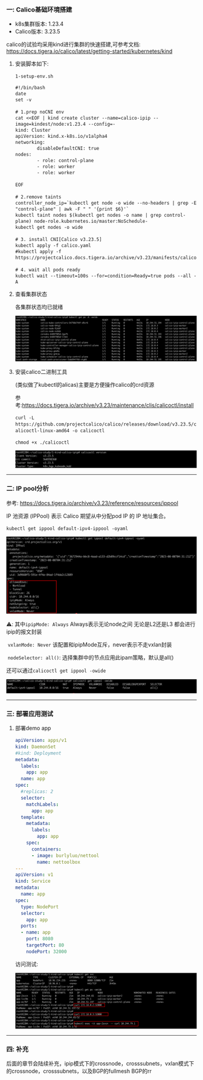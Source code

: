 ### 一: Calico基础环境搭建

- k8s集群版本: 1.23.4
- Calico版本: 3.23.5

calico的试验均采用kind进行集群的快速搭建,可参考文档: https://docs.tigera.io/calico/latest/getting-started/kubernetes/kind

1. 安装脚本如下:

   `1-setup-env.sh`

   ```shell
   #!/bin/bash
   date		
   set -v
   
   # 1.prep noCNI env
   cat <<EOF | kind create cluster --name=calico-ipip --image=kindest/node:v1.23.4 --config=-
   kind: Cluster
   apiVersion: kind.x-k8s.io/v1alpha4
   networking:
           disableDefaultCNI: true
   nodes:
           - role: control-plane
           - role: worker
           - role: worker
   
   EOF
   
   # 2.remove taints
   controller_node_ip=`kubectl get node -o wide --no-headers | grep -E "control-plane" | awk -F " " '{print $6}'`
   kubectl taint nodes $(kubectl get nodes -o name | grep control-plane) node-role.kubernetes.io/master:NoSchedule-
   kubectl get nodes -o wide
   
   # 3. install CNI[Calico v3.23.5]
   kubectl apply -f calico.yaml
   #kubectl apply -f https://projectcalico.docs.tigera.io/archive/v3.23/manifests/calico.yaml
   
   # 4. wait all pods ready
   kubectl wait --timeout=100s --for=condition=Ready=true pods --all -A
   ```

   



2. 查看集群状态

   各集群状态均已就绪

   ![image-20230808123609016](./assets/image-20230808123609016.png) 



3. 安装calico二进制工具

   (类似做了kubectl的alicas)主要是方便操作calico的crd资源

   参考:https://docs.tigera.io/archive/v3.23/maintenance/clis/calicoctl/install

   `curl -L https://github.com/projectcalico/calico/releases/download/v3.23.5/calicoctl-linux-amd64 -o calicoctl`

   `chmod +x ./calicoctl`

   ![image-20230808150116009](./assets/image-20230808150116009.png)



---

### 二: IP pool分析

参考: https://docs.tigera.io/archive/v3.23/reference/resources/ippool

IP 池资源 (IPPool) 表示 Calico 期望从中分配pod IP 的 IP 地址集合。

`kubectl get ippool default-ipv4-ippool -oyaml`

![image-20230808151830135](./assets/image-20230808151830135.png)

⚠️: 其中`ipipMode: Always` Always表示无论node之间 无论是L2还是L3 都会进行ipip的报文封装

​    `vxlanMode: Never`  该配置和ipipMode互斥，never表示不走vxlan封装

​	`nodeSelector: all()`: 选择集群中的节点应用此ipam策略，默认是all()

还可以通过`calicoctl get ippool -owide`

![image-20230808154335067](./assets/image-20230808154335067.png) 





---

### 三: 部署应用测试

1. 部署demo app

   ```yaml
   apiVersion: apps/v1
   kind: DaemonSet
   #kind: Deployment
   metadata:
     labels:
       app: app
     name: app
   spec:
     #replicas: 2
     selector:
       matchLabels:
         app: app
     template:
       metadata:
         labels:
           app: app
       spec:
         containers:
         - image: burlyluo/nettool
           name: nettoolbox
   ---
   apiVersion: v1
   kind: Service
   metadata:
     name: app
   spec:
     type: NodePort
     selector:
       app: app
     ports:
     - name: app
       port: 8080
       targetPort: 80
       nodePort: 32000
   
   ```

   访问测试: 

   ![image-20230808161554715](./assets/image-20230808161554715.png) 



---

### 四: 补充

后面的章节会陆续补充，ipip模式下的crossnode，crosssubnets，vxlan模式下的crossnode，crosssubnets，以及BGP的fullmesh BGP的rr

